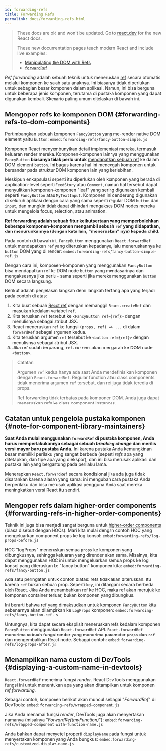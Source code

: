 ```yaml
---
id: forwarding-refs
title: Forwarding Refs
permalink: docs/forwarding-refs.html
---
```


<div class="scary">

> These docs are old and won't be updated. Go to [react.dev](https://react.dev/) for the new React docs.
> 
> These new documentation pages teach modern React and include live examples:
>
> - [Manipulating the DOM with Refs](https://react.dev/learn/manipulating-the-dom-with-refs)
> - [`forwardRef`](https://react.dev/reference/react/forwardRef)

</div>

*Ref forwarding* adalah sebuah teknik untuk meneruskan [ref](/docs/refs-and-the-dom.html) secara otomatis melalui komponen ke salah satu anaknya. Ini biasanya tidak diperlukan untuk sebagian besar komponen dalam aplikasi. Namun, ini bisa berguna untuk beberapa jenis komponen, terutama di pustaka komponen yang dapat digunakan kembali. Skenario paling umum dijelaskan di bawah ini.

## Mengoper refs ke komponen DOM {#forwarding-refs-to-dom-components}

Pertimbangkan sebuah komponen `FancyButton` yang me-render native DOM element yaitu `button`:
`embed:forwarding-refs/fancy-button-simple.js`

Komponen React menyembunyikan detail implementasi mereka, termasuk keluaran render mereka. Komponen-komponen lainnya yang menggunakan `FancyButton` **biasanya tidak perlu untuk** [mendapatkan sebuah ref](/docs/refs-and-the-dom.html) ke dalam DOM element `button`. Ini bagus karena hal ini mencegah komponen untuk bersandar pada struktur DOM komponen lain yang berlebihan.

Meskipun enkapsulasi seperti itu diperlukan oleh komponen yang berada di application-level seperti `FeedStory` atau `Comment`, namun hal tersebut dapat menyulitkan komponen-komponen "leaf" yang sering digunakan kembali seperti `FancyButton` atau `MyTextInput`. Komponen ini cenderung digunakan di seluruh aplikasi dengan cara yang sama seperti regular DOM `button` dan `input`, dan mungkin tidak dapat dihindari mengakses DOM nodes mereka untuk mengelola focus, selection, atau animation.

**Ref forwarding adalah sebuah fitur keikutsertaan yang memperbolehkan beberapa komponen-komponen mengambil sebuah `ref` yang didapatkan, dan menurunkannya (dengan kata lain, "meneruskan" nya) kepada child.**

Pada contoh di bawah ini, `FancyButton` menggunakan `React.forwardRef` untuk mendapatkan `ref` yang diteruskan kepadanya, lalu meneruskannya ke `button` DOM yang di render:
`embed:forwarding-refs/fancy-button-simple-ref.js`

Dengan cara ini, komponen-komponen yang menggunakan `FancyButton` bisa mendapatkan ref ke DOM node `button` yang mendasarinya dan mengaksesnya jika perlu - sama seperti jika mereka menggunakan `button` DOM secara langsung. 

Berikut adalah penjelasan langkah demi langkah tentang apa yang terjadi pada contoh di atas:

1. Kita buat sebuah [React ref](/docs/refs-and-the-dom.html) dengan memanggil `React.createRef` dan masukan kedalam variabel `ref`.
1. Kita teruskan `ref` tersebut ke `<FancyButton ref={ref}>` dengan menulisnya sebagai atribut JSX.
1. React meneruskan `ref` ke fungsi `(props, ref) => ...` di dalam `forwardRef` sebagai argumen kedua.
1. Kita teruskan argumen `ref` tersebut ke `<button ref={ref}>` dengan menulisnya sebagai atribut JSX.
1. Jika ref sudah terpasang, `ref.current` akan mengarah ke DOM node `<button>`.

>Catatan
>
>Argumen `ref` kedua hanya ada saat Anda mendefinisikan komponen dengan `React.forwardRef`. Regular function atau class components tidak menerima argumen `ref` tersebut, dan ref juga tidak teredia di props.
>
>Ref forwarding tidak terbatas pada komponen DOM. Anda juga dapat meneruskan refs ke class component instances.

## Catatan untuk pengelola pustaka komponen {#note-for-component-library-maintainers}

**Saat Anda mulai menggunakan `forwardRef` di pustaka komponen, Anda harus memperlakukannya sebagai sebuah *breaking change* dan merilis versi mayor baru pustaka Anda.** Ini karena pustaka Anda kemungkinan besar memiliki perilaku yang sangat berbeda (seperti *refs* apa yang ditetapkan, dan tipe apa yang diekspor), dan ini bisa merusak aplikasi dan pustaka lain yang bergantung pada perilaku lama.

Menerapkan `React.forwardRef` secara kondisional jika ada juga tidak disarankan karena alasan yang sama: ini mengubah cara pustaka Anda berperilaku dan bisa merusak aplikasi pengguna Anda saat mereka meningkatkan versi React itu sendiri.

## Mengoper refs dalam higher-order components {#forwarding-refs-in-higher-order-components}

Teknik ini juga bisa menjadi sangat berguna untuk [higher-order components](/docs/higher-order-components.html) (biasa disebut dengan HOCs). Mari kita mulai dengan contoh HOC yang mengeluarkan component props ke log konsol:
`embed:forwarding-refs/log-props-before.js`

HOC "logProps" meneruskan semua `props` ke komponen yang dibungkusnya, sehingga keluaran yang dirender akan sama. Misalnya, kita dapat menggunakan HOC ini untuk mengeluarkan semua props ke log konsol yang diteruskan ke "fancy button" komponen kita:
`embed:forwarding-refs/fancy-button.js`

Ada satu peringatan untuk contoh diatas: refs tidak akan diteruskan. Itu karena `ref` bukan sebuah prop. Seperti `key`, ini ditangani secara berbeda oleh React. Jika Anda menambahkan ref ke HOC, maka ref akan merujuk ke komponen container terluar, bukan komponen yang dibungkus.

Ini berarti bahwa ref yang dimaksudkan untuk komponen `FancyButton` kita sebenarnya akan dilampirkan ke `LogProps` komponen:
`embed:forwarding-refs/fancy-button-ref.js`

Untungnya, kita dapat secara eksplisit meneruskan refs kedalam komponen `FancyButton` menggunakan `React.forwardRef` API. `React.forwardRef` menerima sebuah fungsi render yang menerima parameter `props` dan `ref` dan mengembalikan React node. Sebagai contoh:
`embed:forwarding-refs/log-props-after.js`

## Menampilkan nama custom di DevTools {#displaying-a-custom-name-in-devtools}

`React.forwardRef` menerima fungsi *render*. React DevTools menggunakan fungsi ini untuk menentukan apa yang akan ditampilkan untuk komponen *ref forwarding*.

Sebagai contoh, komponen berikut akan muncul sebagai "*ForwardRef*" di DevTools:
`embed:forwarding-refs/wrapped-component.js`

Jika Anda menamai fungsi *render*, DevTools juga akan menyertakan namanya (misalnya "*ForwardRef(myFunction)*"):
`embed:forwarding-refs/wrapped-component-with-function-name.js`

Anda bahkan dapat menyetel properti `displayName` pada fungsi untuk menyertakan komponen yang Anda bungkus:
`embed:forwarding-refs/customized-display-name.js`